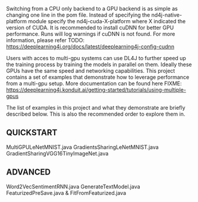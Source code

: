 Switching from a CPU only backend to a GPU backend is as simple as changing one line in the pom file. Instead of specifying the nd4j-native-platform module specify the nd4j-cuda-X-platform where X indicated the version of CUDA. It is recommended to install cuDNN for better GPU performance. Runs will log warnings if cuDNN is not found. For more information, please refer TODO: https://deeplearning4j.org/docs/latest/deeplearning4j-config-cudnn

Users with acces to multi-gpu systems can use DL4J to further speed up the training process by training the models in parallel on them. Ideally these GPUs have the same speed and networking capabilities. This project contains a set of examples that demonstrate how to leverage performance from a multi-gpu setup. More documentation can be found here FIXME: https://deeplearning4j.konduit.ai/getting-started/tutorials/using-multiple-gpus

The list of examples in this project and what they demonstrate are briefly described below. This is also the recommended order to explore them in.

## QUICKSTART
MultiGPULeNetMNIST.java
GradientsSharingLeNetMNIST.java
GradientSharingVGG16TinyImageNet.java

## ADVANCED
Word2VecSentimentRNN.java 
GenerateTextModel.java
FeaturizedPreSave.java & FitFromFeaturized.java

